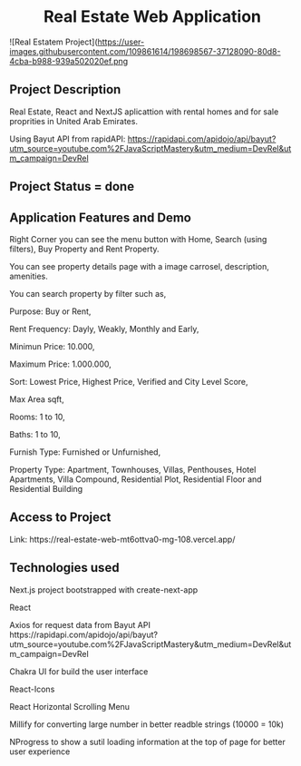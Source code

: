 <h1 align="center"> Real Estate Web Application  </h1>

![Real Estatem Project](https://user-images.githubusercontent.com/109861614/198698567-37128090-80d8-4cba-b988-939a502020ef.png


<h2>Project Description</h2>
<p> Real Estate, React and NextJS aplicattion with rental homes and for sale proprities in United Arab Emirates. 

Using Bayut API from rapidAPI: https://rapidapi.com/apidojo/api/bayut?utm_source=youtube.com%2FJavaScriptMastery&utm_medium=DevRel&utm_campaign=DevRel  </p>

<h2>Project Status =  done<h2>


<h2>Application Features and Demo</h2>
<p>Right Corner you can see the menu button with Home, Search (using filters), Buy Property and Rent Property. </p>
<p>You can see property details page with a image carrosel, description, amenities. </p>
<p>You can search property  by filter such as, </p>
<p>Purpose: Buy or Rent, </p>
<p>Rent Frequency: Dayly, Weakly, Monthly and Early, </p>
<p>Minimun Price: 10.000,</p>
<p>Maximum Price: 1.000.000, </p>
<p>Sort: Lowest Price, Highest Price, Verified and City Level Score, </p>
<p>Max Area sqft, </p>
<p>Rooms: 1 to 10, </p>
<p>Baths: 1 to 10,</p>
<p>Furnish Type: Furnished or Unfurnished, </p>
<p>Property Type: Apartment, Townhouses, Villas, Penthouses, Hotel Apartments, Villa Compound, Residential Plot, Residential Floor and Residential Building </p>

<h2>Access to Project </h2>
<p>Link: https://real-estate-web-mt6ottva0-mg-108.vercel.app/  </p>

<h2>Technologies used</h2>
<p>Next.js project bootstrapped with create-next-app </p>
<p>React  </p>
<p>Axios for request data from Bayut API  https://rapidapi.com/apidojo/api/bayut?utm_source=youtube.com%2FJavaScriptMastery&utm_medium=DevRel&utm_campaign=DevRel  </p>
<p>Chakra UI for build the user interface  </p>
<p>React-Icons  </p>
<p>React Horizontal Scrolling Menu  </p>
<p> Millify for converting large number in better readble strings (10000 = 10k) </p>
<p>NProgress to show a sutil loading information at the top of page for better user experience  </p>





